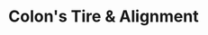 ---
title: "Colon's Tire & Alignment"
url: /manchester/colons-tire-und-alignment/
shop: Autowerkstatt
---